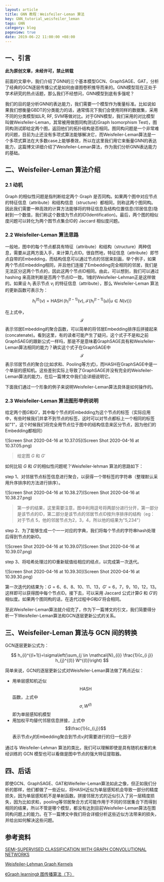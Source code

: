 ```yaml
---
layout: article
title: GNN 教程：Weisfeiler-Leman 算法
key: GNN_tutorial_weisfeiler_leman
tags: GNN
category: blog
pageview: true
date: 2019-06-22 11:00:00 +08:00
---
```


## 一、引言

**此为原创文章，未经许可，禁止转载**

前面的文章中，我们介绍了GNN的三个基本模型GCN、GraphSAGE、GAT，分析了经典的GCN逐层传播公式是如何由谱图卷积推导而来的。GNN模型现在正处于学术研究的热点话题，那么我们不经想问，GNN模型到底有多强呢？

我们的目的是分析GNN的表达能力，我们需要一个模型作为衡量标准。比如说如果我们想衡量GBDT的分类能力的话，通常情况下我们会使用同样的数据集，采用不同的分类模型如LR, RF, SVM等做对比。对于GNN模型，我们采用的对比模型叫做Weisfeiler-Leman，其常被用做图同构测试(Graph Isomorphism Test)，图同构测试即给定两个图，返回他们的拓扑结构是否相同。图同构问题是一个非常难的问题，目前为止还没有多项式算法能够解决它，而Weisfeiler-Leman算法是一个多项式算法在大多数case上能够奏效，所以在这里我们用它来衡量GNN的表达能力，这篇博文详细介绍了Weisfeiler-Leman算法，作为我们分析GNN表达能力的基础。

## 二、Weisfeiler-Leman 算法介绍

### 2.1 动机

 Graph 的相似性问题是指判断给定两个 Graph 是否同构。如果两个图中对应节点的特征信息（attribute）和结构信息（structure）都相同，则称这两个图同构。因此我们需要一种高效的计算方法能够将的特征信息及结构位置信息(邻居信息)隐射到一个数值，我们称这个数值为节点的ID(Identification)。最后，两个图的相似度问题可以转化为两个图节点集合ID的 Jaccard 相似度问题。

### 2.2 Weisfeiler-Leman 算法思路

一般地，图中的每个节点都具有特征（attribute）和结构（structure）两种信息，需要从这两方面入手，来计算几点ID。很自然地，特征信息（attribute）即节点自带的Embedding，而结构信息可以通过节点的邻居来刻画，举个例子，如果两个节点Embedding相同，并且他们连接了Embedding完全相同的邻居，我们是无法区分这两个节点的，因此这两个节点ID相同。由此，可以想到，我们可以通过 hashing 来高效判断是否两个节点ID一致。1维的Weisfeiler-Lehman正是这样做的。如果设 $h_i$ 表示节点 $v_i$ 的特征信息（attribute），那么 Weisfeiler-Leman 算法的更新函数可表示为：

$$
h_l^{(t)}(v)=\operatorname{HASH}\left(h_{l}^{(t-1)}(v), \mathcal{F}\left\{ h_l^{(t-1)}(u) | u \in N(v)\right\}\right)
$$

在上式中，$$\mathcal{F}$$表示邻居Embedding的聚合函数，可以简单的将邻居Embedding排序后拼接起来(concatenate)。看到这里，有的读者可能产生了疑问，这个式子不是和之前GraphSAEG的跟新公式一样吗，那是不是意味着GraphSAGE具有和Weisfeiler-Leman算法相同的能力？确实这个式子在GraphSAGE中$$\mathcal{F}$$表示邻居节点的聚合(比如求和、Pooling等方式)，而$\text{HASH}$在GraphSAGE中是一个单层的感知机。这些差别实际上导致了GraphSAGE并没有完全的Weisfeiler-Leman算法的能力，在后一篇博文中我们会详细说明它。

下面我们通过一个形象的例子来说明Weisfeiler-Leman算法具体是如何操作的。

### 2.3 Weisfeiler-Leman 算法图形举例说明

给定两个图$G$和$G'$，其中每个节点的Embedding为这个节点的标签（实际应用中，有些时候我们并拿不到节点的标签，这时可以对节点都标上一个相同的标签如"1"，这个时候我们将完全用节点位于图中的结构信息来区分节点，因为他们的Embedding都相同）

![Screen Shot 2020-04-16 at 10.37.05](Screen Shot 2020-04-16 at 10.37.05.png)

> 给定图 $G$ 和 $G'$

如何比较 $G$ 和 $G'$的相似性问题呢？Weisfeiler-lehman 算法的思路如下：

step 1、对邻居节点标签信息进行聚合，以获得一个带标签的字符串（整理默认采用升序排序的方法进行排序）。


![Screen Shot 2020-04-16 at 10.38.27](Screen Shot 2020-04-16 at 10.38.27.png)

> 第一步的结果，这里需要注意，图中利用逗号将两部分进行分开，第一部分是该节点的ID，第二部分是该节点的邻居节点ID按升序排序的结构（eg：对于节点 5，他的邻居节点为2，3，4，所以他的结果为"5,234"）

step 2、为了能够生成一个一一对应的字典，我们将每个节点的字符串hash处理后得到节点的新ID。

![Screen Shot 2020-04-16 at 10.39.07](Screen Shot 2020-04-16 at 10.39.07.png)

step 3、将哈希处理过的ID重新赋值给相应的结点，以完成第一次迭代。

![Screen Shot 2020-04-16 at 10.39.30](Screen Shot 2020-04-16 at 10.39.30.png)

第一次迭代的结果为：$G={6、6、8、10、11、13}，G'={6，7，9，10，12，13}$。这样即可以获得图中每个节点ID。接下去，可以采用 Jaccard 公式计算$G$ 和 $G'$的相似度。如果两个图同构的话，在迭代过程中$G$和$G'$将会相同。

至此Weisfeiler-Leman算法就介绍完了，作为下一篇博文的引文，我们简要得分析一下Weisfeiler-Leman算法和GCN逐层更新公式的关系。


## 三、Weisfeiler-Leman 算法与 GCN 间的转换

GCN逐层更新公式为：

$$
h_{i}^{(l+1)}=\sigma\left(\sum_{j \in \mathcal{N}_{i}} \frac{1}{c_{i j}} h_{j}^{(l)} W^{(l)}\right)
$$

简单来说，GCN的逐层更新公式对Weisfeiler-Leman算法做了两点近似：

- 用单层感知机近似$$\text{HASH}$$函数，上式中$$\sigma, W^{(l)}$$即为单层感知机模型
- 用加权平均替代邻居信息拼接，上式中$$\frac{1}{c_{i,j}}$$表示节点$v_j$的Embedding聚合到节点$v_i$时需要进行的归一化因子

通过与 Weisfeiler-Lehman 算法的类比，我们可以理解即使是具有随机权重的未经训练的 GCN 模型也可以看做是图中节点的强大特征提取器。

## 四、后话

即使GCN、GraphSAGE、GAT和Weifeiler-Leman算法如此之像，但正如我们分析的那样，他们都做了一些近似，将$\text{HASH}$近似为单层感知机会导致一部分的精度损失，因为单层感知机不是单射函数。拼接邻居方式的近似引入了另一层精度损失，因为比如求和，pooling等邻居聚合方式可能作用于不同的邻居集合下而得到相同的结果，所以不管是哪个模型，都没有达到目前Weisfeiler-Leman算法在图同构问题上的能力。在下一篇博文中我们将会详细分析这些近似方法带来的损失，并给出如何解决这些问题。

## 参考资料

[SEMI-SUPERVISED CLASSIFICATION WITH GRAPH CONVOLUTIONAL NETWORKS](http://arxiv.org/abs/1609.02907)

[Weisfeiler-Lehman Graph Kernels](https://pdfs.semanticscholar.org/7e18/74986cf6433fabf96fff93ef42b60bdc49f8.pdf?_ga=2.51335209.1276923626.1587004438-1644601444.1584359006)

[《Graph learning》 图传播算法（下）](https://mp.weixin.qq.com/s?__biz=MzI2MDE5MTQxNg==&mid=2649687879&idx=1&sn=5b622fae52428b65c45e2d8433222723)

